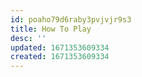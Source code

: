 ```yaml
---
id: poaho79d6raby3pvjvjr9s3
title: How To Play
desc: ''
updated: 1671353609334
created: 1671353609334
---
```

